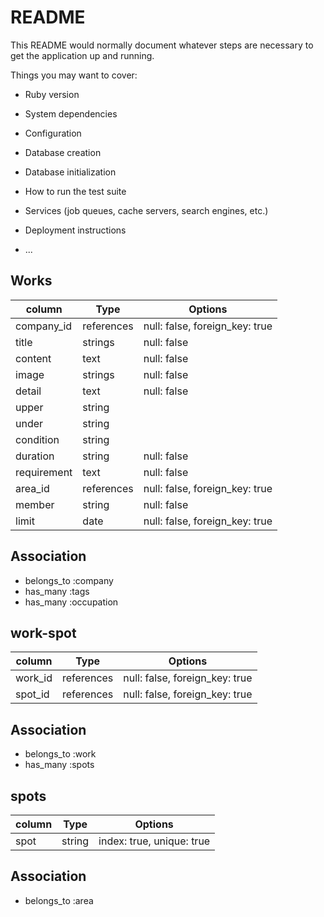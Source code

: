 # README

This README would normally document whatever steps are necessary to get the
application up and running.

Things you may want to cover:

* Ruby version

* System dependencies

* Configuration

* Database creation

* Database initialization

* How to run the test suite

* Services (job queues, cache servers, search engines, etc.)

* Deployment instructions

* ...


## Works
|column         |Type           |Options                       |
|---------------|---------------|------------------------------|
|company_id     |references     |null: false, foreign_key: true|
|title          |strings        |null: false                   |
|content        |text           |null: false                   |
|image          |strings        |null: false                   |
|detail         |text           |null: false                   |
|upper          |string         |                              |
|under          |string         |                              |  
|condition      |string         |                              |
|duration       |string         |null: false                   |
|requirement    |text           |null: false                   |
|area_id        |references     |null: false, foreign_key: true|
|member         |string         |null: false                   |
|limit          |date           |null: false, foreign_key: true|

## Association
- belongs_to :company
- has_many :tags
- has_many :occupation

## work-spot
|column         |Type           |Options                       |
|---------------|---------------|------------------------------|
|work_id        |references     |null: false, foreign_key: true|
|spot_id        |references     |null: false, foreign_key: true|

## Association
- belongs_to :work
- has_many   :spots

## spots
|column         |Type           |Options                       |
|---------------|---------------|------------------------------|
|spot           |string         |index: true, unique: true     |

## Association
- belongs_to :area
